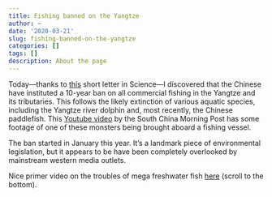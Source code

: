 ```yaml
---
title: Fishing banned on the Yangtze
author: ~
date: '2020-03-21'
slug: fishing-banned-on-the-yangtze
categories: []
tags: []
description: About the page
---
```

Today—thanks to [this](https://science.sciencemag.org/content/367/6484/1314.full) short letter in Science—I discovered that the Chinese have instituted a 10-year ban on all commercial fishing in the Yangtze and its tributaries. This follows the likely extinction of various aquatic species, including the Yangtze river dolphin and, most recently, the Chinese paddlefish. This [Youtube video](https://www.youtube.com/watch?v=GnsslY0GICk) by the South China Morning Post has some footage of one of these monsters being brought aboard a fishing vessel.

The ban started in January this year. It’s a landmark piece of environmental legislation, but it appears to be have been completely overlooked by mainstream western media outlets.

Nice primer video on the troubles of mega freshwater fish [here](https://www.nationalgeographic.com/animals/fish/c/chinese-sturgeon/) (scroll to the bottom).